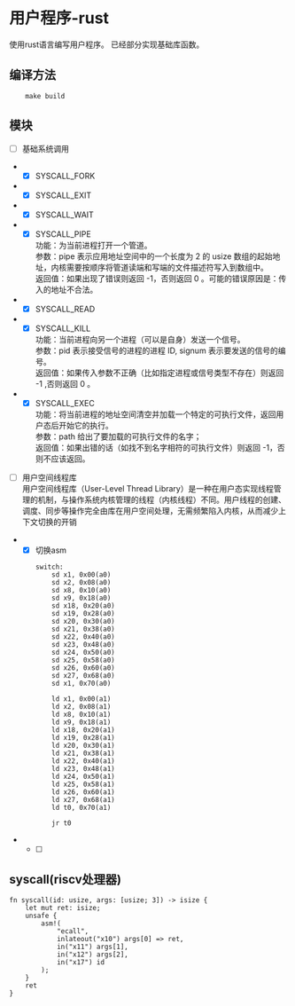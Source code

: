 # 用户程序-rust
使用rust语言编写用户程序。
已经部分实现基础库函数。

## 编译方法
```
    make build
```

## 模块
- [ ] 基础系统调用
- - [x] SYSCALL_FORK  

- - [x] SYSCALL_EXIT
- - [x] SYSCALL_WAIT
- - [x] SYSCALL_PIPE  
    功能：为当前进程打开一个管道。  
    参数：pipe 表示应用地址空间中的一个长度为 2 的 usize 数组的起始地址，内核需要按顺序将管道读端和写端的文件描述符写入到数组中。  
    返回值：如果出现了错误则返回 -1，否则返回 0 。可能的错误原因是：传入的地址不合法。  

- - [x] SYSCALL_READ
- - [x] SYSCALL_KILL  
    功能：当前进程向另一个进程（可以是自身）发送一个信号。  
    参数：pid 表示接受信号的进程的进程 ID, signum 表示要发送的信号的编号。  
    返回值：如果传入参数不正确（比如指定进程或信号类型不存在）则返回 -1 ,否则返回 0 。  

- - [x] SYSCALL_EXEC  
    功能：将当前进程的地址空间清空并加载一个特定的可执行文件，返回用户态后开始它的执行。  
    参数：path 给出了要加载的可执行文件的名字；  
    返回值：如果出错的话（如找不到名字相符的可执行文件）则返回 -1，否则不应该返回。

- [ ] 用户空间线程库  
    用户空间线程库（User-Level Thread Library）是一种在用户态实现线程管理的机制，与操作系统内核管理的线程（内核线程）不同。用户线程的创建、调度、同步等操作完全由库在用户空间处理，无需频繁陷入内核，从而减少上下文切换的开销
- - [x] 切换asm
    ```
    switch: 
        sd x1, 0x00(a0)
        sd x2, 0x08(a0)
        sd x8, 0x10(a0)
        sd x9, 0x18(a0)
        sd x18, 0x20(a0)
        sd x19, 0x28(a0)
        sd x20, 0x30(a0)
        sd x21, 0x38(a0)
        sd x22, 0x40(a0)
        sd x23, 0x48(a0)
        sd x24, 0x50(a0)
        sd x25, 0x58(a0)
        sd x26, 0x60(a0)
        sd x27, 0x68(a0)
        sd x1, 0x70(a0)

        ld x1, 0x00(a1)
        ld x2, 0x08(a1)
        ld x8, 0x10(a1)
        ld x9, 0x18(a1)
        ld x18, 0x20(a1)
        ld x19, 0x28(a1)
        ld x20, 0x30(a1)
        ld x21, 0x38(a1)
        ld x22, 0x40(a1)
        ld x23, 0x48(a1)
        ld x24, 0x50(a1)
        ld x25, 0x58(a1)
        ld x26, 0x60(a1)
        ld x27, 0x68(a1)
        ld t0, 0x70(a1)

        jr t0
    ```
- - [ ]

## syscall(riscv处理器)
```
fn syscall(id: usize, args: [usize; 3]) -> isize {
    let mut ret: isize;
    unsafe {
        asm!(
            "ecall",
            inlateout("x10") args[0] => ret,
            in("x11") args[1],
            in("x12") args[2],
            in("x17") id
        );
    }
    ret
}
```



